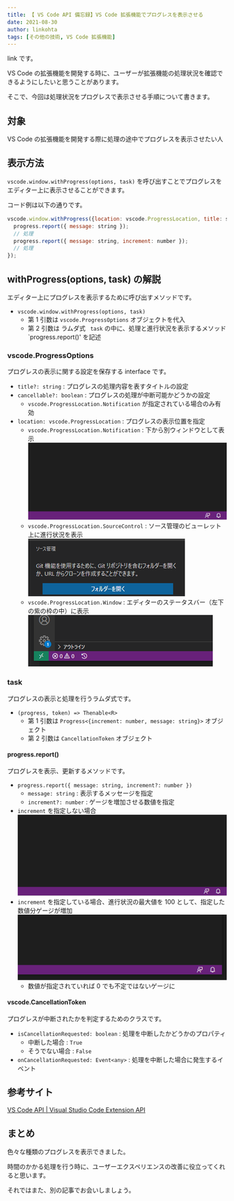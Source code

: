 ```yaml
---
title: 【 VS Code API 備忘録】VS Code 拡張機能でプログレスを表示させる
date: 2021-08-30
author: linkohta
tags: [その他の技術, VS Code 拡張機能]
---
```


link です。

VS Code の拡張機能を開発する時に、ユーザーが拡張機能の処理状況を確認できるようにしたいと思うことがあります。

そこで、今回は処理状況をプログレスで表示させる手順について書きます。

## 対象

VS Code の拡張機能を開発する際に処理の途中でプログレスを表示させたい人

## 表示方法

`vscode.window.withProgress(options, task)` を呼び出すことでプログレスをエディター上に表示させることができます。

コード例は以下の通りです。
```js
vscode.window.withProgress({location: vscode.ProgressLocation, title: string}, async progress => {
  progress.report({ message: string });
  // 処理
  progress.report({ message: string, increment: number });
  // 処理
});
```

## withProgress(options, task) の解説

エディター上にプログレスを表示するために呼び出すメソッドです。

- `vscode.window.withProgress(options, task)` 
  - 第 1 引数は `vscode.ProgressOptions` オブジェクトを代入
  - 第 2 引数は ラムダ式 ` task` の中に、処理と進行状況を表示するメソッド `progress.report()' を記述

### vscode.ProgressOptions

プログレスの表示に関する設定を保存する interface です。

- `title?: string` : プログレスの処理内容を表すタイトルの設定
- `cancellable?: boolean` : プログレスの処理が中断可能かどうかの設定
  - `vscode.ProgressLocation.Notification` が指定されている場合のみ有効
- `location: vscode.ProgressLocation` : プログレスの表示位置を指定
  - `vscode.ProgressLocation.Notification` : 下から別ウィンドウとして表示
![](images/vscodeapi-view-progress-1.gif)
  - `vscode.ProgressLocation.SourceControl` : ソース管理のビューレット上に進行状況を表示
![](images/vscodeapi-view-progress-2.gif)
  - `vscode.ProgressLocation.Window` : エディターのステータスバー（左下の紫の枠の中）に表示
![](images/vscodeapi-view-progress-3.gif)

### task

プログレスの表示と処理を行うラムダ式です。

- `(progress, token) => Thenable<R>`
  - 第 1 引数は `Progress<{increment: number, message: string}>` オブジェクト
  - 第 2 引数は `CancellationToken` オブジェクト

#### progress.report()

プログレスを表示、更新するメソッドです。

- `progress.report({ message: string, increment?: number })`
  - `message: string` : 表示するメッセージを指定
  - `increment?: number` : ゲージを増加させる数値を指定
- `increment` を指定しない場合
![](images/vscodeapi-view-progress-1.gif)
- `increment` を指定している場合、進行状況の最大値を 100 として、指定した数値分ゲージが増加
![](images/vscodeapi-view-progress-4.gif)
  - 数値が指定されていれば 0 でも不定ではないゲージに

#### vscode.CancellationToken

プログレスが中断されたかを判定するためのクラスです。

- `isCancellationRequested: boolean` : 処理を中断したかどうかのプロパティ
  - 中断した場合 : `True`
  - そうでない場合 : `False`
- `onCancellationRequested: Event<any>` : 処理を中断した場合に発生するイベント

## 参考サイト

[VS Code API | Visual Studio Code Extension API](https://code.visualstudio.com/api/references/vscode-api#window)

## まとめ

色々な種類のプログレスを表示できました。

時間のかかる処理を行う時に、ユーザーエクスペリエンスの改善に役立ってくれると思います。

それではまた、別の記事でお会いしましょう。